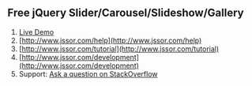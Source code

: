 
Free jQuery Slider/Carousel/Slideshow/Gallery
--------------------------------------

1. [Live Demo](http://www.jssor.com)
2. [http://www.jssor.com/help](http://www.jssor.com/help)
2. [http://www.jssor.com/tutorial](http://www.jssor.com/tutorial)
2. [http://www.jssor.com/development](http://www.jssor.com/development)
3. Support: [Ask a question on StackOverflow](http://stackoverflow.com/search?tab=relevance&q=jssor)
